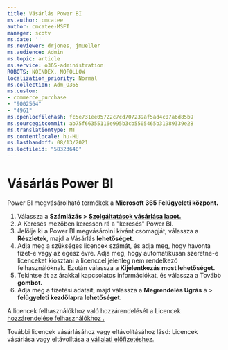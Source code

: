 ```yaml
---
title: Vásárlás Power BI
ms.author: cmcatee
author: cmcatee-MSFT
manager: scotv
ms.date: ''
ms.reviewer: drjones, jmueller
ms.audience: Admin
ms.topic: article
ms.service: o365-administration
ROBOTS: NOINDEX, NOFOLLOW
localization_priority: Normal
ms.collection: Adm_O365
ms.custom:
- commerce_purchase
- "9002564"
- "4961"
ms.openlocfilehash: fc5e731ee05722c7cd707239af5ad4c07a6d85b9
ms.sourcegitcommit: ab75f66355116e995b3cb5505465b31989339e28
ms.translationtype: MT
ms.contentlocale: hu-HU
ms.lasthandoff: 08/13/2021
ms.locfileid: "58323640"
---
```

# <a name="purchase-power-bi"></a>Vásárlás Power BI

Power BI megvásárolható termékek a **Microsoft 365 Felügyeleti központ.**

1. Válassza a **Számlázás > [Szolgáltatások vásárlása lapot.](https://go.microsoft.com/fwlink/p/?linkid=868433)**
2. A Keresés mezőben keressen rá a "keresés" Power BI.
3. Jelölje ki a Power BI megvásárolni kívánt csomagját, válassza a **Részletek**, majd a Vásárlás **lehetőséget.**
4. Adja meg a szükséges licencek számát, és adja meg, hogy havonta fizet-e vagy az egész évre. Adja meg, hogy automatikusan szeretne-e licenceket kiosztani a licenccel jelenleg nem rendelkező felhasználóknak. Ezután válassza a **Kijelentkezás most lehetőséget.**
5. Tekintse át az árakkal kapcsolatos információkat, és válassza a Tovább **gombot.**
6. Adja meg a fizetési adatait, majd válassza a **Megrendelés Ugrás** a  >  **felügyeleti kezdőlapra lehetőséget.**

A licencek felhasználókhoz való hozzárendelését a Licencek [hozzárendelése felhasználókhoz .](https://docs.microsoft.com/microsoft-365/admin/manage/assign-licenses-to-users)

További licencek vásárlásához vagy eltávolításához lásd: Licencek vásárlása vagy eltávolítása [a vállalati előfizetéshez.](https://docs.microsoft.com/microsoft-365/commerce/licenses/buy-licenses)